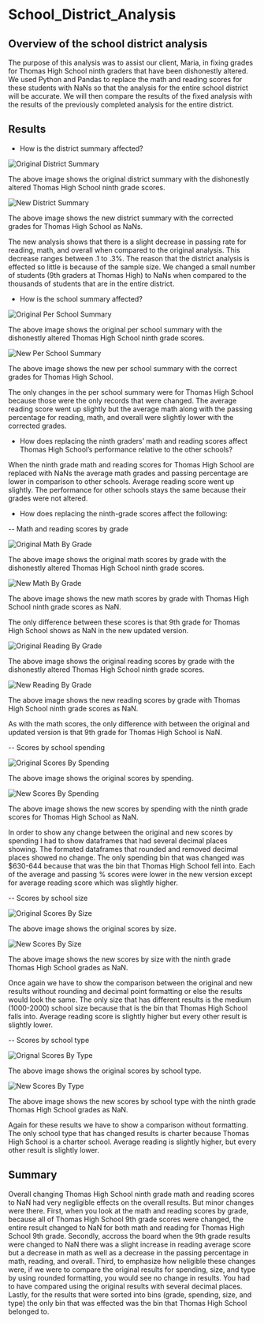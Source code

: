 # School_District_Analysis

## Overview of the school district analysis

The purpose of this analysis was to assist our client, Maria, in fixing grades for Thomas High School ninth graders that have been dishonestly altered. We used Python and Pandas to replace the math and reading scores for these students with NaNs so that the analysis for the entire school district will be accurate. We will then compare the results of the fixed analysis with the results of the previously completed analysis for the entire district.

## Results

- How is the district summary affected?

![Original District Summary](Resources/original_district_summary.png)

The above image shows the original district summary with the dishonestly altered Thomas High School ninth grade scores.

![New District Summary](Resources/new_district_summary.png)

The above image shows the new district summary with the corrected grades for Thomas High School as NaNs.

The new analysis shows that there is a slight decrease in passing rate for reading, math, and overall when compared to the original analysis. This decrease ranges between .1 to .3%. The reason that the district analysis is effected so little is because of the sample size. We changed a small number of students (9th graders at Thomas High) to NaNs when compared to the thousands of students that are in the entire district.

- How is the school summary affected?

![Original Per School Summary](Resources/original_per_school_summary.png)

The above image shows the original per school summary with the dishonestly altered Thomas High School ninth grade scores.

![New Per School Summary](Resources/new_per_school_summary.png)

The above image shows the new per school summary with the correct grades for Thomas High School.

The only changes in the per school summary were for Thomas High School because those were the only records that were changed. The average reading score went up slightly but the average math along with the passing percentage for reading, math, and overall were slightly lower with the corrected grades.

- How does replacing the ninth graders’ math and reading scores affect Thomas High School’s performance relative to the other schools?

When the ninth grade math and reading scores for Thomas High School are replaced with NaNs the average math grades and passing percentage are lower in comparison to other schools. Average reading score went up slightly. The performance for other schools stays the same because their grades were not altered.

- How does replacing the ninth-grade scores affect the following:

-- Math and reading scores by grade

![Original Math By Grade](Resources/original_math_by_grade.png)

The above image shows the original math scores by grade with the dishonestly altered Thomas High School ninth grade scores.

![New Math By Grade](Resources/new_math_by_grade.png)

The above image shows the new math scores by grade with Thomas High School ninth grade scores as NaN.

The only difference between these scores is that 9th grade for Thomas High School shows as NaN in the new updated version.

![Original Reading By Grade](Resources/original_reading_by_grade.png)

The above image shows the original reading scores by grade with the dishonestly altered Thomas High School ninth grade scores.

![New Reading By Grade](Resources/new_reading_by_grade.png)

The above image shows the new reading scores by grade with Thomas High School ninth grade scores as NaN.

As with the math scores, the only difference with between the original and updated version is that 9th grade for Thomas High School is NaN.

-- Scores by school spending

![Original Scores By Spending](Resources/original_scores_by_spending.png)

The above image shows the original scores by spending.

![New Scores By Spending](Resources/new_scores_by_spending.png)

The above image shows the new scores by spending with the ninth grade scores for Thomas High School as NaN.

In order to show any change between the original and new scores by spending I had to show dataframes that had several decimal places showing. The formated dataframes that rounded and removed decimal places showed no change. The only spending bin that was changed was $630-644 because that was the bin that Thomas High School fell into. Each of the average and passing % scores were lower in the new version except for average reading score which was slightly higher.

-- Scores by school size

![Original Scores By Size](Resources/original_scores_by_size.png)

The above image shows the original scores by size.

![New Scores By Size](Resources/new_scores_by_size.png)

The above image shows the new scores by size with the ninth grade Thomas High School grades as NaN.

Once again we have to show the comparison between the original and new results without rounding and decimal point formatting or else the results would look the same. The only size that has different results is the medium (1000-2000) school size because that is the bin that Thomas High School falls into. Average reading score is slightly higher but every other result is slightly lower.

-- Scores by school type

![Orignal Scores By Type](Resources/original_scores_by_type.png)

The above image shows the original scores by school type.

![New Scores By Type](Resources/new_scores_by_type.png)

The above image shows the new scores by school type with the ninth grade Thomas High School grades as NaN.

Again for these results we have to show a comparison without formatting. The only school type that has changed results is charter because Thomas High School is a charter school. Average reading is slightly higher, but every other result is slightly lower.

## Summary

Overall changing Thomas High School ninth grade math and reading scores to NaN had very negligible effects on the overall results. But minor changes were there. First, when you look at the math and reading scores by grade, because all of Thomas High School 9th grade scores were changed, the entire result changed to NaN for both math and reading for Thomas High School 9th grade. Secondly, accross the board when the 9th grade results were changed to NaN there was a slight increase in reading average score but a decrease in math as well as a decrease in the passing percentage in math, reading, and overall. Third, to emphasize how neligible these changes were, if we were to compare the original results for spending, size, and type by using rounded formatting, you would see no change in results. You had to have compared using the original results with several decimal places. Lastly, for the results that were sorted into bins (grade, spending, size, and type) the only bin that was effected was the bin that Thomas High School belonged to.